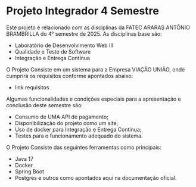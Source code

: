 # Projeto Integrador 4 Semestre

Este projeto é relacionado com as disciplinas da FATEC ARARAS ANTÔNIO BRAMBRILLA do 4° semestre de 2025. As disciplinas base são:
- Laboratório de Desenvolvimento Web III
- Qualidade e Teste de Software
- Integração e Entrega Contínua

O Projeto Consiste em um sistema para a Empresa VIAÇÃO UNIÃO, onde cumprirá os requisitos conforme apontados abaixo:
- link requisitos

Algumas funcionalidades e condições especiais para a apresentação e conclusão deste semestre são:
- Consumo de UMA API de pagamento;
- Disponibilização do projeto como um site;
- Uso de docker para Integração e Entrega Contínua;
- Testes para o funcionamento adequado do sistema.

O Projeto Consiste das seguintes ferramentas como principais:
- Java 17
- Docker
- Spring Boot
- Postgres
e outros como apontados aqui na documentação oficial.
